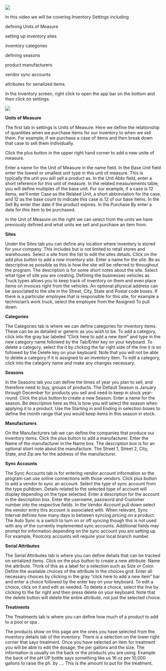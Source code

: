 ![](image_1.23130e6c.png)





In this video we will be covering Inventory Settings including



defining Units of Measure



setting up inventory sites



inventory categories



defining seasons



product manufacturers



vendor sync accounts



attributes for serialized items.







In the Inventory screen, right click to open the app bar on the bottom and then click on settings.



![](image_2.69236ec4.png)





**Units of Measure**



  The first tab in settings is Units of Measure. Here we define the relationship of quantities when we purchase items for our inventory to when we sell them. For example, if we purchase a case of items and then break down that case to sell them individually.

  

  Click the plus button in the upper right hand corner to add a new unite of measure.

  

  Enter a name for the Unit of Measure in the name field. In the Base Unit field enter the lowest or smallest unit type in this unit of measure. This is typically the unit you will sell a product as. In the Unit Abbr field, enter a short reference for this unit of measure. In the related measurements table, you will define multiples of the base unit. For our example, if a case is 12 items, we’ll enter Case as the Related Unit, a short abbreviation for the case, and 12 as the base count to indicate this case is 12 of our base items. In the Sell By enter ther date if the product expires. In the Purchase By enter a date for this item to be purchased.

  

  In the Unit of Measure on the right we can select from the units we have previously defined and what units we sell and purchase an item from.




**Sites**



  Under the Sites tab you can define any location where inventory is stored for your company. This includes but is not limited to retail stores and warehouses. Select a site from the list to edit the sites details. Click on the add plus button to add a new inventory site. Enter a name for the site. Be as descriptive as possible as this is how the site will be referred to throughout the program. The description is for some short notes about the site. Select what type of site you are creating. Defining the businesses vehicles as Truck types allows you to keep track of inventory on them and even place items on invoices right from the vehicles. An optional physical address can be associated to the site in the Street, City, State and Postal code boxes. If there is a particular employee that is responsible for this site, for example a technician’s work truck, select the employee from the Assigned To pull down.






**Categories**



  The Categories tab is where we can define categories for inventory items. These can be as detailed or generic as you wish to be. To add a category, click into the gray bar labeled “Click here to add a new item” and type in the new category name followed by the Tab/Enter key on your keyboard. To delete a category, select the it by clicking the far right side of the line it is on followed by the Delete key on your keyboard. Note that you will not be able to delete a category if it is assigned to an inventory item. To edit a category, click into the category name and make any changes necessary.






**Seasons**

  

  In the Seasons tab you can define the times of year you plan to sell, and therefore need to buy, groups of products. The Default Season is January through December for products you sell and need to keep in stock year-round. Click the plus button to create a new Season. Enter a name for the season. Be descriptive here as this is how you will select the season when applying it to a product. Use the Starting in and Ending in selection boxes to define the month range that you would keep items in this season in stock.






**Manufacturers**



  On the Manufacturers tab we can define the companies that produce our inventory items. Click the plus button to add a manufacturer. Enter the Name of the manufacturer in the Name box. The description box is for an optional short note about the manufacture. The Street 1, Street 2, City, State, and Zip are for the address of the manufacturer.






**Sync Accounts**



  The Sync Accounts tab is for entering vendor account information so the program can use online connections with those vendors. Click plus button to add a vendor to sync an account. Select the type of sync account from the type pulldown. Details related to the selected type of account will display depending on the type selected. Enter a description for the account in the description box. Enter the username, password and Customer number into the respective fields. In the Vendor Account pull down select the vendor entry this account is associated with. When relevant, Sync Interval defines how many days in between syncing pricing on a product. The Auto Sync is a switch to turn on or off syncing though this is not used with any of the currently implemented sync accounts. Additional fields may prompt for information depending on the sync account you are setting up. For example, Poolcorp accounts will require your local branch number.






**Serial Attributes**



  The Serial Attributes tab is where you can define details that can be tracked on serialized items. Click on the plus button to create a new attribute. Name the attribute. Think of this as a label for a selection such as Size or Color. Define the available choices of the attribute in the choices grid. Enter all necessary choices by clicking in the gray “click here to add a new item” bar and enter a choice followed by the enter key on your keyboard. To edit a choice, click on it and edit as needed. To delete a choice, select the line by clicking to the far right and then press delete on your keyboard. Note that the delete button will delete the entire attribute, not just the selected choice.




**Treatments**



  The Treatments tab is where you can define how much of a product to add to a pool or spa .

  The products show on this page are the ones you have selected from the inventory details tab of the inventory. There is a selection on the lower right corner that says treatment. Once you have selected an item for treatment you will be able to edit the dosage, the per gallons and the size. The information is usually on the back or the products you are using. Example the back of the pH UP bottle says something like us 16 oz per 10,000 gallons to raise the ph. by …. This is the amount to put for the treatment.




